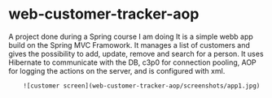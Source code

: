 # web-customer-tracker-aop
A project done during a Spring course I am doing
It is a simple webb app build on the Spring MVC Framowork. It manages a list of customers and gives the possibility to add, update, remove and search for a person.
It uses Hibernate to communicate with the DB, c3p0 for connection pooling, AOP for logging the actions on the server, and is configured with xml.

        ![customer screen](web-customer-tracker-aop/screenshots/app1.jpg)
      
